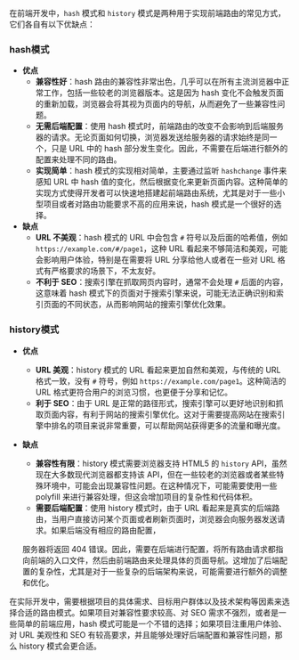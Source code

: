 在前端开发中，`hash` 模式和 `history` 模式是两种用于实现前端路由的常见方式，它们各自有以下优缺点：

### hash模式

- **优点**
  - **兼容性好**：hash 路由的兼容性非常出色，几乎可以在所有主流浏览器中正常工作，包括一些较老的浏览器版本。这是因为 hash 变化不会触发页面的重新加载，浏览器会将其视为页面内的导航，从而避免了一些兼容性问题。
  - **无需后端配置**：使用 hash 模式时，前端路由的改变不会影响到后端服务器的请求。无论页面如何切换，浏览器发送给服务器的请求始终是同一个，只是 URL 中的 hash 部分发生变化。因此，不需要在后端进行额外的配置来处理不同的路由。
  - **实现简单**：hash 模式的实现相对简单，主要通过监听 `hashchange` 事件来感知 URL 中 hash 值的变化，然后根据变化来更新页面内容。这种简单的实现方式使得开发者可以快速地搭建起前端路由系统，尤其是对于一些小型项目或者对路由功能要求不高的应用来说，hash 模式是一个很好的选择。
- **缺点**
  - **URL 不美观**：hash 模式的 URL 中会包含 `#` 符号以及后面的哈希值，例如 `https://example.com/#/page1`，这种 URL 看起来不够简洁和美观，可能会影响用户体验，特别是在需要将 URL 分享给他人或者在一些对 URL 格式有严格要求的场景下，不太友好。
  - **不利于 SEO**：搜索引擎在抓取网页内容时，通常不会处理 `#` 后面的内容，这意味着 hash 模式下的页面对于搜索引擎来说，可能无法正确识别和索引页面的不同状态，从而影响网站的搜索引擎优化效果。

### history模式

- **优点**
  - **URL 美观**：history 模式的 URL 看起来更加自然和美观，与传统的 URL 格式一致，没有 `#` 符号，例如 `https://example.com/page1`。这种简洁的 URL 格式更符合用户的浏览习惯，也更便于分享和记忆。
  - **利于 SEO**：由于 URL 是正常的路径形式，搜索引擎可以更好地识别和抓取页面内容，有利于网站的搜索引擎优化。这对于需要提高网站在搜索引擎中排名的项目来说非常重要，可以帮助网站获得更多的流量和曝光度。
- **缺点**

  - **兼容性有限**：history 模式需要浏览器支持 HTML5 的 `history` API，虽然现在大多数现代浏览器都支持该 API，但在一些较老的浏览器或者某些特殊环境中，可能会出现兼容性问题。在这种情况下，可能需要使用一些 polyfill 来进行兼容处理，但这会增加项目的复杂性和代码体积。
  - **需要后端配置**：使用 history 模式时，由于 URL 看起来是真实的后端路由，当用户直接访问某个页面或者刷新页面时，浏览器会向服务器发送请求。如果后端没有相应的路由配置，

  服务器将返回 404 错误。因此，需要在后端进行配置，将所有路由请求都指向前端的入口文件，然后由前端路由来处理具体的页面导航。这增加了后端配置的复杂性，尤其是对于一些复杂的后端架构来说，可能需要进行额外的调整和优化。

在实际开发中，需要根据项目的具体需求、目标用户群体以及技术架构等因素来选择合适的路由模式。如果项目对兼容性要求较高、对 SEO 需求不强烈，或者是一些简单的前端应用，hash 模式可能是一个不错的选择；如果项目注重用户体验、对 URL 美观性和 SEO 有较高要求，并且能够处理好后端配置和兼容性问题，那么 history 模式会更合适。
